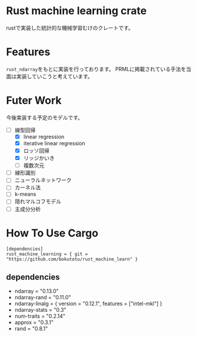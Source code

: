 # Rust machine learning crate
rustで実装した統計的な機械学習むけのクレートです。

# Features
`rust_ndarray`をもとに実装を行っております。
PRMLに掲載されている手法を当面は実装していこうと考えています。

# Futer Work
今後実装する予定のモデルです。

- [ ] 線型回帰
    - [x] linear regression
    - [x] iterative linear regression
    - [x] ロッソ回帰
    - [x] リッジかいき
    - [ ] 複数次元
- [ ] 線形識別
- [ ] ニューラルネットワーク
- [ ] カーネル法
- [ ] k-means
- [ ] 隠れマルコフモデル
- [ ] 主成分分析

# How To Use Cargo
```
[dependencies]
rust_machine_learning = { git = "https://github.com/bokutotu/rust_machine_learn" }
```

## dependencies
* ndarray = "0.13.0"
* ndarray-rand = "0.11.0"
* ndarray-linalg = { version = "0.12.1", features = ["intel-mkl"] }
* ndarray-stats = "0.3"
* num-traits = "0.2.14"
* approx = "0.3.1"
* rand = "0.8.1"
